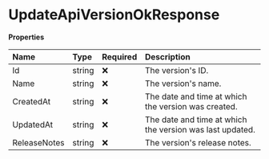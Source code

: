 # UpdateApiVersionOkResponse

**Properties**

| Name         | Type   | Required | Description                                              |
| :----------- | :----- | :------- | :------------------------------------------------------- |
| Id           | string | ❌       | The version's ID.                                        |
| Name         | string | ❌       | The version's name.                                      |
| CreatedAt    | string | ❌       | The date and time at which the version was created.      |
| UpdatedAt    | string | ❌       | The date and time at which the version was last updated. |
| ReleaseNotes | string | ❌       | The version's release notes.                             |

<!-- This file was generated by liblab | https://liblab.com/ -->
